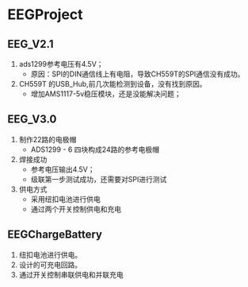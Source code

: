 # EEGProject
## EEG_V2.1
1. ads1299参考电压有4.5V；
    + 原因：SPI的DIN通信线上有电阻，导致CH559T的SPI通信没有成功。
2. CH559T 的USB_Hub,前几次能检测到设备，没有找到原因。
    + 增加AMS1117-5v稳压模块，还是没能解决问题；
## EEG_V3.0
1. 制作22路的电极帽
     + ADS1299 - 6 四块构成24路的参考电极帽
2. 焊接成功
    + 参考电压输出4.5V；
    + 级联第一步测试成功，还需要对SPI进行测试
3. 供电方式
    + 采用纽扣电池进行供电
    + 通过两个开关控制供电和充电
## EEGChargeBattery
1. 纽扣电池进行供电。
2. 设计的可充电回路。
3. 通过开关控制串联供电和并联充电